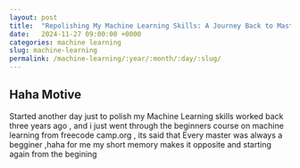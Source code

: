 ```yaml
---
layout: post
title:  "Repolishing My Machine Learning Skills: A Journey Back to Mastery"
date:   2024-11-27 09:00:00 +0000
categories: machine learning
slug: machine-learning
permalink: /machine-learning/:year/:month/:day/:slug/
---
```


## Haha Motive

Started another day just to polish my Machine Learning skills worked back three years ago , and i just went through the beginners course on machine learning from freecode camp.org ,  its said that Every  master was always a begginer ,haha for me my short memory makes it opposite and starting again from the begining 
